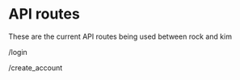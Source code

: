 # API routes

These are the current API routes being used between rock and kim 

/login

/create_account 